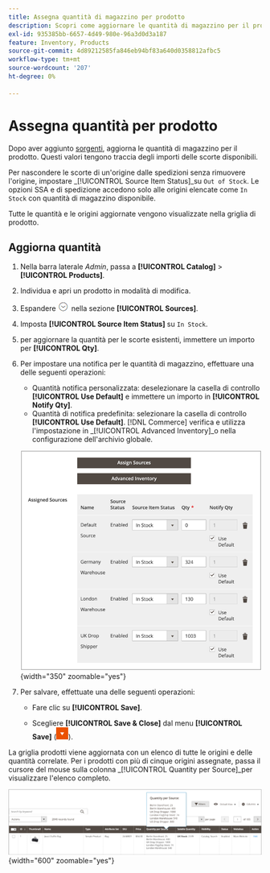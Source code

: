 ```yaml
---
title: Assegna quantità di magazzino per prodotto
description: Scopri come aggiornare le quantità di magazzino per il prodotto e tenere traccia delle scorte disponibili.
exl-id: 935385bb-6657-4d49-980e-96a3d0d3a187
feature: Inventory, Products
source-git-commit: 4d89212585fa846eb94bf83a640d0358812afbc5
workflow-type: tm+mt
source-wordcount: '207'
ht-degree: 0%

---
```


# Assegna quantità per prodotto

Dopo aver aggiunto [sorgenti](sources-assign-per-product.md), aggiorna le quantità di magazzino per il prodotto. Questi valori tengono traccia degli importi delle scorte disponibili.

Per nascondere le scorte di un&#39;origine dalle spedizioni senza rimuovere l&#39;origine, impostare _[!UICONTROL Source Item Status]_su `Out of Stock`. Le opzioni SSA e di spedizione accedono solo alle origini elencate come `In Stock` con quantità di magazzino disponibile.

Tutte le quantità e le origini aggiornate vengono visualizzate nella griglia di prodotto.

## Aggiorna quantità

1. Nella barra laterale _Admin_, passa a **[!UICONTROL Catalog]** > **[!UICONTROL Products]**.

1. Individua e apri un prodotto in modalità di modifica.

1. Espandere ![Il selettore di espansione](../assets/icon-display-expand.png) nella sezione **[!UICONTROL Sources]**.

1. Imposta **[!UICONTROL Source Item Status]** su `In Stock`.

1. per aggiornare la quantità per le scorte esistenti, immettere un importo per **[!UICONTROL Qty]**.

1. Per impostare una notifica per le quantità di magazzino, effettuare una delle seguenti operazioni:

   - Quantità notifica personalizzata: deselezionare la casella di controllo **[!UICONTROL Use Default]** e immettere un importo in **[!UICONTROL Notify Qty]**.
   - Quantità di notifica predefinita: selezionare la casella di controllo **[!UICONTROL Use Default]**. [!DNL Commerce] verifica e utilizza l&#39;impostazione in _[!UICONTROL Advanced Inventory]_o nella configurazione dell&#39;archivio globale.

   ![Aggiorna quantità prodotto per Source](assets/inventory-product-quantity-edit.png){width="350" zoomable="yes"}

1. Per salvare, effettuate una delle seguenti operazioni:

   - Fare clic su **[!UICONTROL Save]**.

   - Scegliere **[!UICONTROL Save & Close]** dal menu **[!UICONTROL Save]** (![freccia menu](../assets/icon-menu-down-arrow-red.png)).


La griglia prodotti viene aggiornata con un elenco di tutte le origini e delle quantità correlate. Per i prodotti con più di cinque origini assegnate, passa il cursore del mouse sulla colonna _[!UICONTROL Quantity per Source]_per visualizzare l&#39;elenco completo.

![Quantità di prodotti per origine](assets/inventory-product-quantity.png){width="600" zoomable="yes"}
